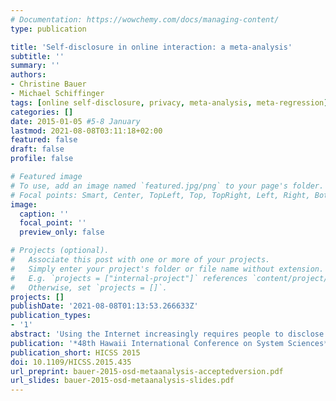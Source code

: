 ```yaml
---
# Documentation: https://wowchemy.com/docs/managing-content/
type: publication

title: 'Self-disclosure in online interaction: a meta-analysis'
subtitle: ''
summary: ''
authors:
- Christine Bauer
- Michael Schiffinger
tags: [online self-disclosure, privacy, meta-analysis, meta-regression]
categories: []
date: 2015-01-05 #5-8 January
lastmod: 2021-08-08T03:11:18+02:00
featured: false
draft: false
profile: false

# Featured image
# To use, add an image named `featured.jpg/png` to your page's folder.
# Focal points: Smart, Center, TopLeft, Top, TopRight, Left, Right, BottomLeft, Bottom, BottomRight.
image:
  caption: ''
  focal_point: ''
  preview_only: false

# Projects (optional).
#   Associate this post with one or more of your projects.
#   Simply enter your project's folder or file name without extension.
#   E.g. `projects = ["internal-project"]` references `content/project/deep-learning/index.md`.
#   Otherwise, set `projects = []`.
projects: []
publishDate: '2021-08-08T01:13:53.266633Z'
publication_types:
- '1'
abstract: 'Using the Internet increasingly requires people to disclose personal information for various reasons such as establishing legitimacy, authentication, or providing personalized services. An enormous amount of literature analyzed various influencing variables that shape self-disclosure in online interaction. However, the range of studies considers very specific variables and therefore provides merely puzzle pieces of the field. This paper puts the pieces together by combining extant evidence into a meta-study. Results suggest that, while the overall effects of demographic, environmental, person- and system-based predictors are rather weak, self-disclosure can to some extent be influenced by system design.'
publication: '*48th Hawaii International Conference on System Sciences*'
publication_short: HICSS 2015
doi: 10.1109/HICSS.2015.435
url_preprint: bauer-2015-osd-metaanalysis-acceptedversion.pdf
url_slides: bauer-2015-osd-metaanalysis-slides.pdf
---
```

